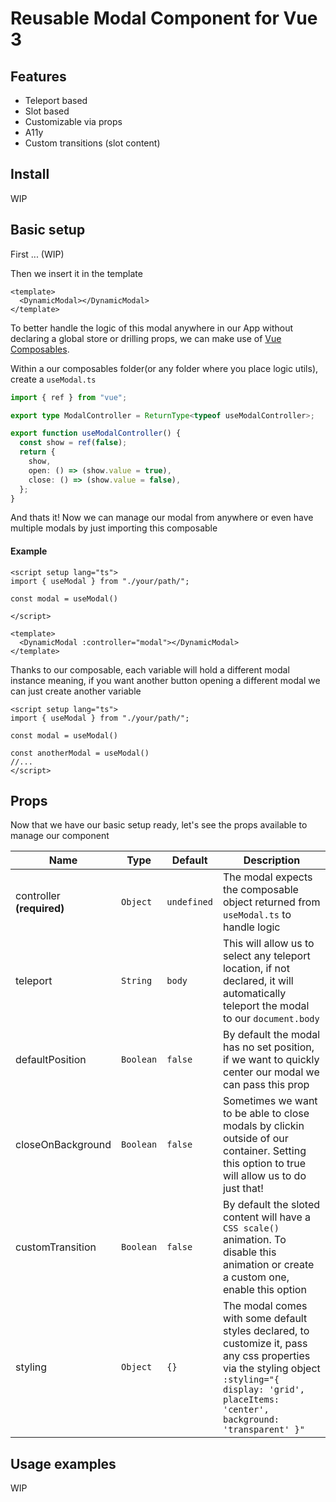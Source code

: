 # Reusable Modal Component for Vue 3

## Features 
- Teleport based
- Slot based
- Customizable via props
- A11y
- Custom transitions (slot content)

## Install
WIP

## Basic setup
First ... (WIP)

Then we insert it in the template
```vue
<template>
  <DynamicModal></DynamicModal>
</template>
```

To better handle the logic of this modal anywhere in our App without declaring a global store or drilling props, we can make use of  [Vue Composables](https://vuejs.org/guide/reusability/composables.html#composables).


Within a our composables folder(or any folder where you place logic utils), create a `useModal.ts`
```ts
import { ref } from "vue";

export type ModalController = ReturnType<typeof useModalController>;

export function useModalController() {
  const show = ref(false);
  return {
    show,
    open: () => (show.value = true),
    close: () => (show.value = false),
  };
}
```
And thats it! Now we can manage our modal from anywhere or even have multiple modals by just importing this composable

#### Example 
```vue
<script setup lang="ts">
import { useModal } from "./your/path/";

const modal = useModal()

</script>

<template>
  <DynamicModal :controller="modal"></DynamicModal>
</template>
```
Thanks to our composable, each variable will hold a different modal instance meaning, if you want another button opening a different modal we can just create another variable

```vue
<script setup lang="ts">
import { useModal } from "./your/path/";

const modal = useModal()

const anotherModal = useModal()
//...
</script>

```

## Props
Now that we have our basic setup ready, let's see the props available to manage our component

| Name                  | Type       | Default    | Description                                         |
| --------              | ---------- | ---------- | --------------------------------------------------- |
| controller **(required)** | `Object`   | `undefined`| The modal expects the composable object returned from `useModal.ts` to handle logic |
| teleport              | `String`   | `body`     | This will allow us to select any teleport location, if not declared, it will automatically teleport the modal to our `document.body` |
| defaultPosition       | `Boolean`  | `false`    | By default the modal has no set position, if we want to quickly center our modal we can pass this prop | 
| closeOnBackground     | `Boolean`  | `false`    | Sometimes we want to be able to close modals by clickin outside of our container. Setting this option to true will allow us to do just that! |
| customTransition      | `Boolean`  | `false`    | By default the sloted content will have a `CSS scale()` animation. To disable this animation or create a custom one, enable this option |
| styling               | `Object`   | `{}`       | The modal comes with some default styles declared, to customize it, pass any css properties via the styling object `:styling="{ display: 'grid', placeItems: 'center', background: 'transparent' }"` |

## Usage examples
WIP



